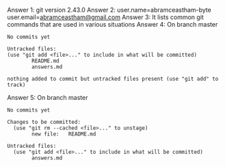 Answer 1: 
    git version 2.43.0
Answer 2: 
    user.name=abramceastham-byte
    user.email=abramceastham@gmail.com
Answer 3:
    It lists common git commands that are used in various situations
Answer 4:
    On branch master

    No commits yet

    Untracked files:
    (use "git add <file>..." to include in what will be committed)
            README.md
            answers.md

    nothing added to commit but untracked files present (use "git add" to track)
Answer 5:
    On branch master

    No commits yet

    Changes to be committed:
      (use "git rm --cached <file>..." to unstage)
            new file:   README.md

    Untracked files:
      (use "git add <file>..." to include in what will be committed)
            answers.md
